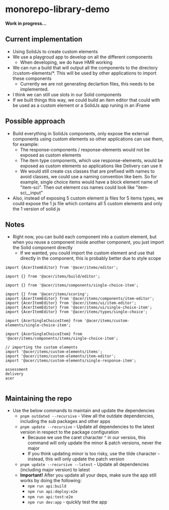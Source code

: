 # monorepo-library-demo 

__Work in progress...__

## Current implementation

* Using SolidJs to create custom elements
* We use a playgroud app to develop on all the different components
	* When developing, we do have HMR working
* We can run a build that will output all the components to the directory /custom-elements/*. This will be used by other applications to import these components
	* Currently we are not generating declartion files, this needs to be implemented.
* I think we can still use slots in our Solid components
* If we built things this way, we could build an item editor that could with be used as a custom element or a SolidJs app runing in an iFrame


## Possible approach

* Build everything in SolidJs components, only expose the external components using custom elements so other applications can use them, for example:
  * The response-components / response-elements would not be exposed as custom elements
  * The item type components, which use response-elements, would be exposed as custom elements so applications like Delivery can use it
  * We would still create css classes that are prefixed with names to avoid classes, we could use a naming convention like bem. So for example, single choice items would have a block element name of "item-sci". Then out element css names could look like "item-sci__input"
* Also, instead of exposing 5 custom element js files for 5 items types, we could expose the 1 js file which contains all 5 custom elements and only the 1 version of solid js

  

## Notes

* Right now, you can build each component into a custom element, but when you reuse a component inside another component, you just import the Solid component directly
  * If we wanted, you could import the custom element and use that directly in the component, this is probably better due to style scope

```
import {AcerItemEditor} from '@acer/items/editor';

import {} from '@acer/items/build/editor';

import {} from '@acer/items/components/single-choice-item';

import {} from '@acer/items/scoring';
import {AcerItemEditor} from '@acer/items/components/item-editor';
import {AcerItemEditor} from '@acer/items/ui/item-editor';
import {AcerItemEditor} from '@acer/items/ui/single-choice-item';
import {AcerItemEditor} from '@acer/items/types/single-choice';

import {AcerSingleChoiceItem} from '@acer/items/custom-elements/single-choice-item';

import {AcerSingleChoiceItem} from '@acer/items/components/items/single-choice-item';

// importing the custom elements
import '@acer/items/custom-elements/items';
import '@acer/items/custom-elements/item-editor';
import '@acer/items/custom-elements/single-response-item';

assessment
delivery
acer


```

## Maintaining the repo

* Use the below commands to maintain and update the dependencies
    * `pnpm outdated --recursive` - View all the outdate dependencies, including the sub packages and other apps
    * `pnpm update --recursive` - Update all dependencies to the latest version in respect to the package configuration
        * Because we use the caret character `^` in our versios, this command will only update the minor & patch versions, never the major
        * If you think updating minor is too risky, use the tilde character `~` instead, this will only update the patch version
    * `pnpm update --recursive --latest` - Update all dependencies (including major version) to latest
    * __Important!__ After you update all your deps, make sure the app still works by doing the following:
        * `npm run api:build`
        * `npm run api:deploy:e2e`
        * `npm run api:test:e2e`
        * `npm run dev:app` - quickly test the app